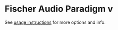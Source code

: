 # Fischer Audio Paradigm v
See [usage instructions](https://github.com/jaakkopasanen/AutoEq#usage) for more options and info.